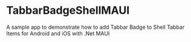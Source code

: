 # TabbarBadgeShellMAUI
A sample app to demonstrate how to add Tabbar Badge to Shell Tabbar Items for Android and iOS with .Net MAUI
